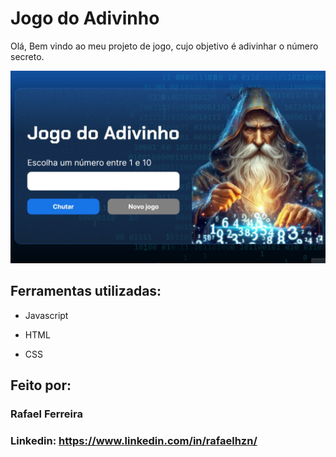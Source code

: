 # Jogo do Adivinho

Olá, Bem vindo ao meu projeto de jogo, cujo objetivo é adivinhar o número secreto.

![image](https://github.com/RafaelHzn/jogo-do-adivinho/blob/main/img/Jogo%20do%20Adivinho.jpg)


## Ferramentas utilizadas:

* Javascript
  
* HTML

* CSS


## Feito por:

### Rafael Ferreira

### Linkedin: https://www.linkedin.com/in/rafaelhzn/
